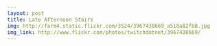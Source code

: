 ```yaml
---
layout: post
title: Late Afternoon Stairs  
img: http://farm4.static.flickr.com/3524/3967438669_a510a82fb8.jpg 
img_link: http://www.flickr.com/photos/twitchdotnet/3967438669/ 
---
```

